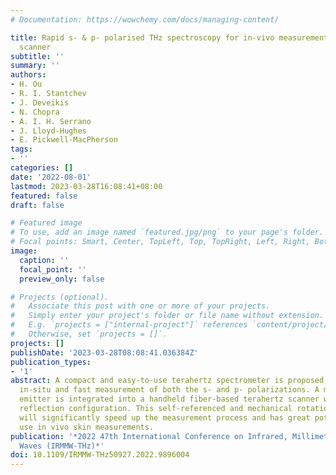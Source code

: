 ```yaml
---
# Documentation: https://wowchemy.com/docs/managing-content/

title: Rapid s- & p- polarised THz spectroscopy for in-vivo measurements using a handheld
  scanner
subtitle: ''
summary: ''
authors:
- H. Ou
- R. I. Stantchev
- J. Deveikis
- N. Chopra
- A. I. H. Serrano
- J. Lloyd-Hughes
- E. Pickwell-MacPherson
tags:
- ''
categories: []
date: '2022-08-01'
lastmod: 2023-03-28T16:08:41+08:00
featured: false
draft: false

# Featured image
# To use, add an image named `featured.jpg/png` to your page's folder.
# Focal points: Smart, Center, TopLeft, Top, TopRight, Left, Right, BottomLeft, Bottom, BottomRight.
image:
  caption: ''
  focal_point: ''
  preview_only: false

# Projects (optional).
#   Associate this post with one or more of your projects.
#   Simply enter your project's folder or file name without extension.
#   E.g. `projects = ["internal-project"]` references `content/project/deep-learning/index.md`.
#   Otherwise, set `projects = []`.
projects: []
publishDate: '2023-03-28T08:08:41.036384Z'
publication_types:
- '1'
abstract: A compact and easy-to-use terahertz spectrometer is proposed to realize
  in-situ and fast measurement of both the s- and p- polarizations. A multi-pixel
  emitter is integrated into a handheld fiber-based terahertz scanner working in a
  reflection configuration. This self-referenced and mechanical rotation-free ellipsometer
  will significantly speed up the measurement process and has great potential for
  use in vivo skin measurements.
publication: '*2022 47th International Conference on Infrared, Millimeter and Terahertz
  Waves (IRMMW-THz)*'
doi: 10.1109/IRMMW-THz50927.2022.9896004
---
```

